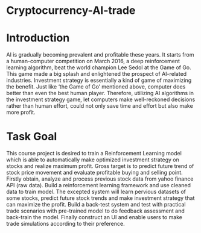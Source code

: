 # Cryptocurrency-AI-trade
# Introduction

  AI is gradually becoming prevalent and profitable these years. It starts from a human-computer competition on March 2016, a deep reinforcement learning algorithm, beat the world champion Lee Sedol at the Game of Go. This game made a big splash and enlightened the prospect of AI-related industries.
  Investment strategy is essentially a kind of game of maximizing the benefit. Just like ‘the Game of Go’ mentioned above, computer does better than even the best human player. Therefore, utilizing AI algorithms in the investment strategy game, let computers make well-reckoned decisions rather than human effort, could not only save time and effort but also make more profit.

# Task Goal

  This course project is desired to train a Reinforcement Learning model which is able to automatically make optimized investment strategy on stocks and realize maximum profit. Gross target is to predict future trend of stock price movement and evaluate profitable buying and selling point. Firstly obtain, analyze and process previous stock data from yahoo finance API (raw data). Build a reinforcement learning framework and use cleaned data to train model. The excepted system will learn pervious datasets of some stocks, predict future stock trends and make investment strategy that can maximize the profit. Build a back-test system and test with practical trade scenarios with pre-trained model to do feedback assessment and back-train the model. Finally construct an UI and enable users to make trade simulations according to their preference.
